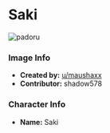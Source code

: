 # Saki

![padoru](https://raw.githubusercontent.com/shadow578/Padoru-Padoru/master/Padoru/emergence-saki.png "Saki")

### Image Info
* **Created by:**    [u/maushaxx](https://www.reddit.com/r/Padoru/comments/dw3l2b/cursed_padoru_i_have_177013_reasons_to_say_that/)
* **Contributor:**   shadow578

### Character Info
* **Name:**   Saki
